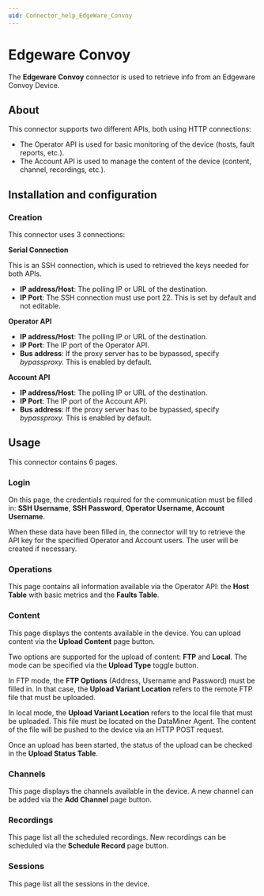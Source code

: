 ```yaml
---
uid: Connector_help_EdgeWare_Convoy
---
```


# Edgeware Convoy

The **Edgeware Convoy** connector is used to retrieve info from an Edgeware Convoy Device.

## About

This connector supports two different APIs, both using HTTP connections:

- The Operator API is used for basic monitoring of the device (hosts, fault reports, etc.).
- The Account API is used to manage the content of the device (content, channel, recordings, etc.).

## Installation and configuration

### Creation

This connector uses 3 connections:

**Serial Connection**

This is an SSH connection, which is used to retrieved the keys needed for both APIs.

- **IP address/Host**: The polling IP or URL of the destination.
- **IP Port**: The SSH connection must use port 22. This is set by default and not editable.

**Operator API**

- **IP address/Host**: The polling IP or URL of the destination.
- **IP Port**: The IP port of the Operator API.
- **Bus address**: If the proxy server has to be bypassed, specify *bypassproxy.* This is enabled by default.

**Account API**

- **IP address/Host**: The polling IP or URL of the destination.
- **IP Port**: The IP port of the Account API.
- **Bus address**: If the proxy server has to be bypassed, specify *bypassproxy.* This is enabled by default.

## Usage

This connector contains 6 pages.

### Login

On this page, the credentials required for the communication must be filled in: **SSH Username**, **SSH Password**, **Operator Username**, **Account Username**.

When these data have been filled in, the connector will try to retrieve the API key for the specified Operator and Account users. The user will be created if necessary.

### Operations

This page contains all information available via the Operator API: the **Host Table** with basic metrics and the **Faults Table**.

### Content

This page displays the contents available in the device. You can upload content via the **Upload Content** page button.

Two options are supported for the upload of content: **FTP** and **Local**. The mode can be specified via the **Upload Type** toggle button.

In FTP mode, the **FTP Options** (Address, Username and Password) must be filled in. In that case, the **Upload Variant Location** refers to the remote FTP file that must be uploaded.

In local mode, the **Upload Variant Location** refers to the local file that must be uploaded. This file must be located on the DataMiner Agent. The content of the file will be pushed to the device via an HTTP POST request.

Once an upload has been started, the status of the upload can be checked in the **Upload Status Table**.

### Channels

This page displays the channels available in the device. A new channel can be added via the **Add Channel** page button.

### Recordings

This page list all the scheduled recordings. New recordings can be scheduled via the **Schedule Record** page button.

### Sessions

This page list all the sessions in the device.
